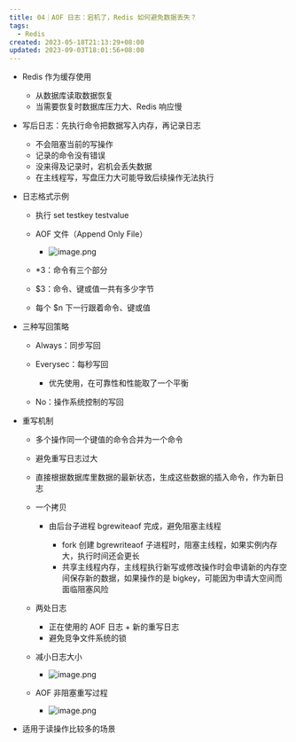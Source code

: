 ```yaml
---
title: 04｜AOF 日志：宕机了，Redis 如何避免数据丢失？
tags:
  - Redis
created: 2023-05-18T21:13:29+08:00
updated: 2023-09-03T18:01:56+08:00
---
```


- Redis 作为缓存使用

  - 从数据库读取数据恢复
  - 当需要恢复时数据库压力大、Redis 响应慢

- 写后日志：先执行命令把数据写入内存，再记录日志

  - 不会阻塞当前的写操作
  - 记录的命令没有错误
  - 没来得及记录时，宕机会丢失数据
  - 在主线程写，写盘压力大可能导致后续操作无法执行

- 日志格式示例

  - 执行 set testkey testvalue
  - AOF 文件（Append Only File）
    - ![image.png](https://cdn.jsdelivr.net/gh/11ze/static/images/redis-04-1.png)


  - \*3：命令有三个部分
  - $3：命令、键或值一共有多少字节
  - 每个 $n 下一行跟着命令、键或值

- 三种写回策略

  - Always：同步写回
  - Everysec：每秒写回

    - 优先使用，在可靠性和性能取了一个平衡

  - No：操作系统控制的写回

- 重写机制

  - 多个操作同一个键值的命令合并为一个命令
  - 避免重写日志过大
  - 直接根据数据库里数据的最新状态，生成这些数据的插入命令，作为新日志
  - 一个拷贝

    - 由后台子进程 bgrewiteaof 完成，避免阻塞主线程

      - fork 创建 bgrewriteaof 子进程时，阻塞主线程，如果实例内存大，执行时间还会更长
      - 共享主线程内存，主线程执行新写或修改操作时会申请新的内存空间保存新的数据，如果操作的是 bigkey，可能因为申请大空间而面临阻塞风险

  - 两处日志

    - 正在使用的 AOF 日志 + 新的重写日志
    - 避免竞争文件系统的锁

  - 减小日志大小
    - ![image.png](https://cdn.jsdelivr.net/gh/11ze/static/images/redis-04-2.png)

  - AOF 非阻塞重写过程
    - ![image.png](https://cdn.jsdelivr.net/gh/11ze/static/images/redis-04-3.png)


- 适用于读操作比较多的场景
